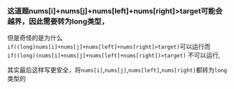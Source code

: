 ###  这道题nums[i]+nums[j]+nums[left]+nums[right]>target可能会越界，因此需要转为long类型，

但是奇怪的是为什么`if((long)nums[i]+nums[j]+nums[left]+nums[right]>target)`可以运行而`if((long)(nums[i]+nums[j]+nums[left]+nums[right])>target)` 不可以运行, 

其实最后这样写更安全，将`nums[i]`,`nums[j]`,`nums[left]`,`nums[right]`都转为`long`类型的

